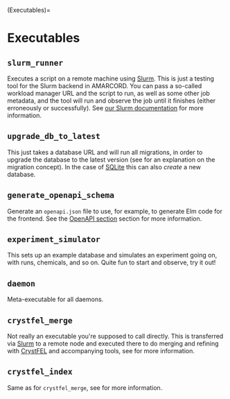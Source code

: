 (Executables)=
# Executables

## `slurm_runner`

Executes a script on a remote machine using [Slurm](https://slurm.schedmd.com/documentation.html). This is just a testing tool for the Slurm backend in AMARCORD. You can pass a so-called workload manager URL and the script to run, as well as some other job metadata, and the tool will run and observe the job until it finishes (either erroneously or successfully). See [our Slurm documentation](BackendSlurm) for more information.

## `upgrade_db_to_latest`

This just takes a database URL and will run all migrations, in order to upgrade the database to the latest version (see [](Alembic) for an explanation on the migration concept). In the case of [SQLite](https://www.sqlite.org/index.html) this can also *create* a new database.

## `generate_openapi_schema`

Generate an `openapi.json` file to use, for example, to generate Elm code for the frontend. See the [OpenAPI section](OpenAPI) section for more information.

## `experiment_simulator`

This sets up an example database and simulates an experiment going on, with runs, chemicals, and so on. Quite fun to start and observe, try it out!

## `daemon`

Meta-executable for all daemons.

## `crystfel_merge`

Not really an executable you're supposed to call directly. This is transferred via [Slurm](BackendSlurm) to a remote node and executed there to do merging and refining with [CrystFEL](https://www.desy.de/~twhite/crystfel/) and accompanying tools, see [](CrystFEL) for more information.

## `crystfel_index`

Same as for `crystfel_merge`, see [](CrystFEL) for more information.
